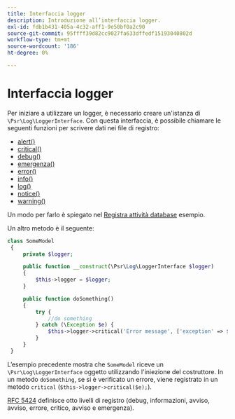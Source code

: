 ```yaml
---
title: Interfaccia logger
description: Introduzione all’interfaccia logger.
exl-id: fdb1b431-405a-4c32-aff1-9e50bf0a2c90
source-git-commit: 95ffff39d82cc9027fa633dffedf15193040802d
workflow-type: tm+mt
source-wordcount: '186'
ht-degree: 0%

---
```


# Interfaccia logger

Per iniziare a utilizzare un logger, è necessario creare un&#39;istanza di `\Psr\Log\LoggerInterface`. Con questa interfaccia, è possibile chiamare le seguenti funzioni per scrivere dati nei file di registro:

- [alert()](https://github.com/php-fig/log/blob/master/src/LoggerInterface.php#L43)
- [critical()](https://github.com/php-fig/log/blob/master/src/LoggerInterface.php#L55)
- [debug()](https://github.com/php-fig/log/blob/master/src/LoggerInterface.php#L111)
- [emergenza()](https://github.com/php-fig/log/blob/master/src/LoggerInterface.php#L30)
- [error()](https://github.com/php-fig/log/blob/master/src/LoggerInterface.php#L66)
- [info()](https://github.com/php-fig/log/blob/master/src/LoggerInterface.php#L101)
- [log()](https://github.com/php-fig/log/blob/master/src/LoggerInterface.php#L122)
- [notice()](https://github.com/php-fig/log/blob/master/src/LoggerInterface.php#L89)
- [warning()](https://github.com/php-fig/log/blob/master/src/LoggerInterface.php#L79)

Un modo per farlo è spiegato nel [Registra attività database](../logs/database-activity.md) esempio.

Un altro metodo è il seguente:

```php
class SomeModel
 {
     private $logger;

     public function __construct(\Psr\Log\LoggerInterface $logger)
     {
         $this->logger = $logger;
     }

     public function doSomething()
     {
         try {
             //do something
         } catch (\Exception $e) {
             $this->logger->critical('Error message', ['exception' => $e]);
         }
     }
 }
```

L’esempio precedente mostra che `SomeModel` riceve un `\Psr\Log\LoggerInterface` oggetto utilizzando l&#39;iniezione del costruttore. In un metodo `doSomething`, se si è verificato un errore, viene registrato in un metodo `critical` (`$this->logger->critical($e);`).

[RFC 5424](https://datatracker.ietf.org/doc/html/rfc5424) definisce otto livelli di registro (debug, informazioni, avviso, avviso, errore, critico, avviso e emergenza).
